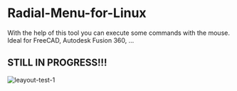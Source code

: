 # Radial-Menu-for-Linux
With the help of this tool you can execute some commands with the mouse. Ideal for FreeCAD, Autodesk Fusion 360, ...

## STILL IN PROGRESS!!!

![leayout-test-1](https://user-images.githubusercontent.com/79079633/159956781-56dec9e6-ff8c-4255-bc7a-3689f1df04ef.png)

